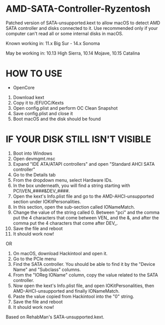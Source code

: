 # AMD-SATA-Controller-Ryzentosh

Patched version of SATA-unsupported.kext to allow macOS to detect AMD SATA controller and disks connected to it. Use recommended only if your computer can't read all or some internal disks in macOS.

Known working in:
11.x Big Sur - 14.x Sonoma

May be working in:
10.13 High Sierra, 10.14 Mojave, 10.15 Catalina

# HOW TO USE
* OpenCore
1. Download kext
2. Copy it to /EFI/OC/Kexts
3. Open config.plist and perform OC Clean Snapshot
4. Save config.plist and close it
5. Boot macOS and the disk should be found

# IF YOUR DISK STILL ISN'T VISIBLE
1. Boot into Windows
2. Open devmgmt.msc
3. Expand "IDE ATA/ATAPI controllers" and open "Standard AHCI SATA controller"
4. Go to the Details tab
5. From the dropdown menu, select Hardware IDs.
6. In the box underneath, you will find a string starting with PCI\VEN_####&DEV_####.
7. Open the kext's Info.plist file and go to the AMD-AHCI-unsupported section under IOKitPersonalities.
8. In this section, open the sub-section called IONameMatch.
9. Change the value of the string called 0. Between "pci" and the comma put the 4 characters that come between VEN_ and the &, and after the comma put the 4 characters that come after DEV_.
10. Save the file and reboot
11. It should work now!

OR
1. On macOS, download Hackintool and open it.
2. Go to the PCIe menu
3. Find the SATA controller. You should be able to find it by the "Device Name" and "Subclass" columns.
4. From the "IOReg IOName" column, copy the value related to the SATA controller.
5. Now open the kext's Info.plist file, and open IOKitPersonalities, then AMD-AHCI-unsupported and finally IONameMatch.
6. Paste the value copied from Hackintool into the "0" string.
7. Save the file and reboot
8. It should work now!

Based on RehabMan's SATA-unsupported.kext.
